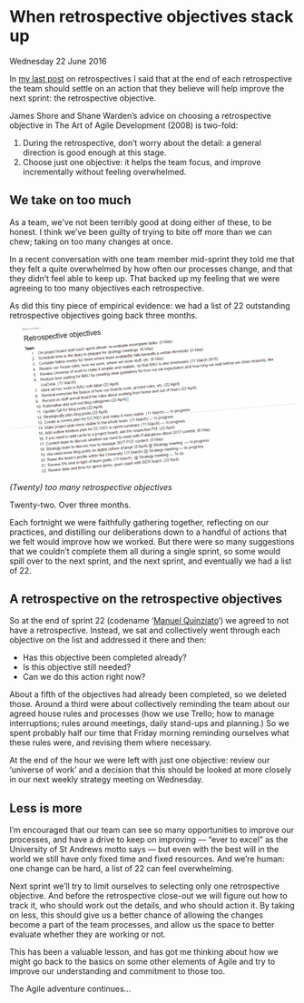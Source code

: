 # When retrospective objectives stack up

Wednesday 22 June 2016

In [my last post](http://digitalcommunications.wp.st-andrews.ac.uk/2015/03/11/continually-improving-our-work-habits-with-retrospectives/) on retrospectives I said that at the end of each retrospective the team should settle on an action that they believe will help improve the next sprint: the retrospective objective.

James Shore and Shane Warden’s advice on choosing a retrospective objective in The Art of Agile Development (2008) is two-fold:

1. During the retrospective, don’t worry about the detail: a general direction is good enough at this stage.
2. Choose just one objective: it helps the team focus, and improve incrementally without feeling overwhelmed.

## We take on too much

As a team, we’ve not been terribly good at doing either of these, to be honest. I think we’ve been guilty of trying to bite off more than we can chew; taking on too many changes at once.

In a recent conversation with one team member mid-sprint they told me that they felt a quite overwhelmed by how often our processes change, and that they didn’t feel able to keep up. That backed up my feeling that we were agreeing to too many objectives each retrospective.

As did this tiny piece of empirical evidence: we had a list of 22 outstanding retrospective objectives going back three months.

![Printed list of objectives](https://github.com/garethjmsaunders/blog-posts/blob/master/dct-blog/img/2016-06-22-retrospective-objectives.png)

_(Twenty) too many retrospective objectives_

Twenty-two. Over three months.

Each fortnight we were faithfully gathering together, reflecting on our practices, and distilling our deliberations down to a handful of actions that we felt would improve how we worked. But there were so many suggestions that we couldn’t complete them all during a single sprint, so some would spill over to the next sprint, and the next sprint, and eventually we had a list of 22.

## A retrospective on the retrospective objectives

So at the end of sprint 22 (codename ‘[Manuel Quinziato](http://en.wikipedia.org/wiki/Manuel_Quinziato)‘) we agreed to not have a retrospective. Instead, we sat and collectively went through each objective on the list and addressed it there and then:

* Has this objective been completed already?
* Is this objective still needed?
* Can we do this action right now?

About a fifth of the objectives had already been completed, so we deleted those. Around a third were about collectively reminding the team about our agreed house rules and processes (how we use Trello; how to manage interruptions; rules around meetings, daily stand-ups and planning.) So we spent probably half our time that Friday morning reminding ourselves what these rules were, and revising them where necessary.

At the end of the hour we were left with just one objective: review our ‘universe of work’ and a decision that this should be looked at more closely in our next weekly strategy meeting on Wednesday.

## Less is more

I’m encouraged that our team can see so many opportunities to improve our processes, and have a drive to keep on improving — “ever to excel” as the University of St Andrews motto says — but even with the best will in the world we still have only fixed time and fixed resources. And we’re human: one change can be hard, a list of 22 can feel overwhelming.

Next sprint we’ll try to limit ourselves to selecting only one retrospective objective. And before the retrospective close-out we will figure out how to track it, who should work out the details, and who should action it. By taking on less, this should give us a better chance of allowing the changes become a part of the team processes, and allow us the space to better evaluate whether they are working or not.

This has been a valuable lesson, and has got me thinking about how we might go back to the basics on some other elements of Agile and try to improve our understanding and commitment to those too.

The Agile adventure continues…
